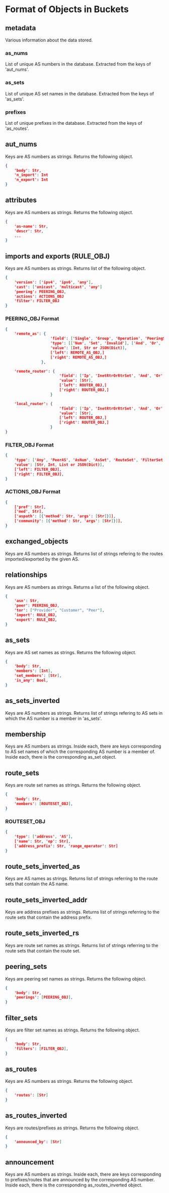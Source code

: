 # Format of Objects in Buckets

## metadata

Various information about the data stored.

### as_nums

List of unique AS numbers in the database.
Extracted from the keys of 'aut_nums'.

### as_sets

List of unique AS set names in the database.
Extracted from the keys of 'as_sets'.

### prefixes

List of unique prefixes in the database.
Extracted from the keys of 'as_routes'.

## aut_nums

Keys are AS numbers as strings. Returns the following object.

```json
{
    'body': Str,
    'n_import': Int
    'n_export': Int
}
```

## attributes

Keys are AS numbers as strings. Returns the following object.

```json
{
    'as-name': Str,
    'descr': Str,
    ...
}
```

## imports and exports (RULE_OBJ)

Keys are AS numbers as strings. Returns list of the following object.

```json
{
    'version': ['ipv4', 'ipv6', 'any'],
    'cast': ['unicast', 'multicast', 'any']
    'peering': PEERING_OBJ,
    'actions': ACTIONS_OBJ
    'filter': FILTER_OBJ
}
```

### PEERING_OBJ Format

```json
{
    'remote_as': {
                    'field': ['Single', 'Group', 'Operation', 'PeeringSet'], 
                    'type': [['Num', 'Set', 'Invalid'], ['And', 'Or', 'Except'], ['And', 'Or', 'Except'], ['PeeringSet']], 
                    'value': [Int, Str or JSON(Dict)],
                    ['left': REMOTE_AS_OBJ,]
                    ['right': REMOTE_AS_OBJ,]
                },

    'remote_router': {
                        'field': ['Ip', 'InetRtrOrRtrSet', 'And', 'Or', 'Except'], 
                        'value': [Str],
                        ['left': ROUTER_OBJ,]
                        ['right': ROUTER_OBJ,]
                    }

    'local_router': {
                        'field': ['Ip', 'InetRtrOrRtrSet', 'And', 'Or', 'Except'], 
                        'value': [Str],
                        ['left': ROUTER_OBJ,]
                        ['right': ROUTER_OBJ,]
                    }
}
```

### FILTER_OBJ Format

```json
{
    'type': ['Any', 'PeerAS', 'AsNum', 'AsSet', 'RouteSet', 'FilterSet', 'AsPathRE', 'Unknown', 'AddrPrefixSet', 'And', 'Or', 'Not', 'Group', 'Community'],
    'value': [Str, Int, List or JSON(Dict)],
    ['left': FILTER_OBJ],
    ['right': FILTER_OBJ],
}
```

### ACTIONS_OBJ Format

```json
{
    ['pref': Str], 
    ['med', Str],
    ['aspath': [{'method': Str, 'args': [Str]}]],
    ['community': [{'method': Str, 'args': [Str]}]],
}
```

## exchanged_objects

Keys are AS numbers as strings. Returns list of strings refering to the routes imported/exported by the given AS.

## relationships

Keys are AS numbers as strings. Returns a list of the following object.

```json
{
    'asn': Str,
    'peer': PEERING_OBJ,
    'tor': ["Provider", "Customer", "Peer"],
    'import': RULE_OBJ,
    'export': RULE_OBJ,
}
```

## as_sets

Keys are AS set names as strings. Returns the following object.

```json
{
    'body': Str,
    'members': [Int],
    'set_members': [Str],
    'is_any': Bool,
}
```

## as_sets_inverted

Keys are AS numbers as strings. Returns list of strings refering to AS sets in which the AS number is a member in 'as_sets'.

## membership

Keys are AS numbers as strings. Inside each, there are keys corresponding to AS set names of which the corresponding AS number is a member of. Inside each, there is the corresponding as_set object.

## route_sets

Keys are route set names as strings. Returns the following object.

```json
{
    'body': Str,
    'members': [ROUTESET_OBJ],
}
```

### ROUTESET_OBJ

```json
{
    'type': ['address', 'AS'],
    ['name': Str, 'op': Str],
    ['address_prefix': Str, 'range_operator': Str]
}
```

## route_sets_inverted_as

Keys are AS names as strings. Returns list of strings referring to the route sets that contain the AS name.

## route_sets_inverted_addr

Keys are address prefixes as strings. Returns list of strings referring to the route sets that contain the address prefix.

## route_sets_inverted_rs

Keys are route set names as strings. Returns list of strings referring to the route sets that contain the route set.

## peering_sets

Keys are peering set names as strings. Returns the following object.

```json
{
    'body': Str,
    'peerings': [PEERING_OBJ],
}
```

## filter_sets

Keys are filter set names as strings. Returns the following object.

```json
{
    'body': Str,
    'filters': [FILTER_OBJ],
}
```

## as_routes

Keys are AS numbers as strings. Returns the following object.

```json
{
    'routes': [Str]
}
```

## as_routes_inverted

Keys are routes/prefixes as strings. Returns the following object.

```json
{
    'announced_by': [Str]
}
```

## announcement

Keys are AS numbers as strings. Inside each, there are keys corresponding to prefixes/routes that are announced by the corresponding AS number. Inside each, there is the corresponding as_routes_inverted object.